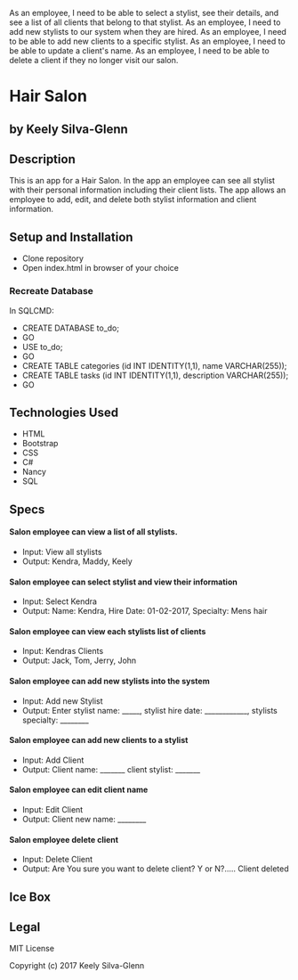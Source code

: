 
As an employee, I need to be able to select a stylist, see their details, and see a list of all clients that belong to that stylist.
As an employee, I need to add new stylists to our system when they are hired.
As an employee, I need to be able to add new clients to a specific stylist.
As an employee, I need to be able to update a client's name.
As an employee, I need to be able to delete a client if they no longer visit our salon.

# Hair Salon
## by Keely Silva-Glenn

## Description

This is an app for a Hair Salon. In the app an employee can see all stylist with their personal information including their client lists. The app allows an employee to add, edit, and delete both stylist information and client information.

## Setup and Installation

* Clone repository
* Open index.html in browser of your choice

### Recreate Database

In SQLCMD:
* CREATE DATABASE to\_do;
* GO
* USE to\_do;
* GO
* CREATE TABLE categories (id INT IDENTITY(1,1), name VARCHAR(255));
* CREATE TABLE tasks (id INT IDENTITY(1,1), description VARCHAR(255));
* GO

## Technologies Used

* HTML
* Bootstrap
* CSS
* C#
* Nancy
* SQL

## Specs
#### Salon employee can view a list of all stylists.
* Input: View all stylists
* Output: Kendra, Maddy, Keely

#### Salon employee can select stylist and view their information
* Input: Select Kendra
* Output: Name: Kendra, Hire Date: 01-02-2017, Specialty: Mens hair

#### Salon employee can view each stylists list of clients
* Input: Kendras Clients
* Output: Jack, Tom, Jerry, John

#### Salon employee can add new stylists into the system
* Input: Add new Stylist
* Output: Enter stylist name: _____, stylist hire date: ____________, stylists specialty: ________

#### Salon employee can add new clients to a stylist  
* Input: Add Client
* Output: Client name: _______ client stylist: _______

#### Salon employee can edit client name
* Input: Edit Client
* Output: Client new name: ________

#### Salon employee delete client
* Input: Delete Client
* Output: Are You sure you want to delete client? Y or N?..... Client deleted

## Ice Box


## Legal
MIT License

Copyright (c) 2017 Keely Silva-Glenn
